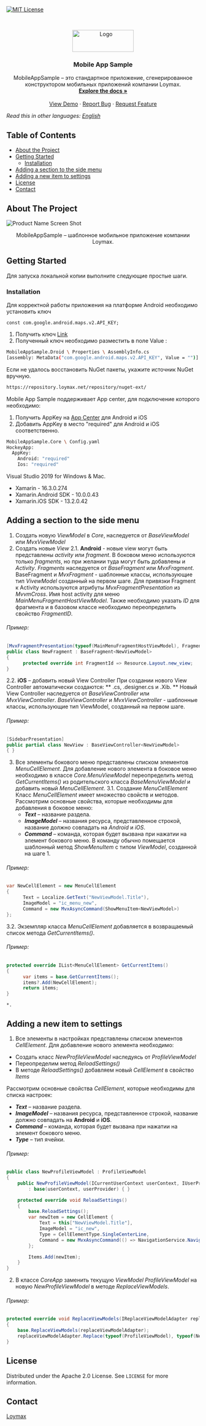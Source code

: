<!-- PROJECT SHIELDS -->
<!--
*** I'm using markdown "reference style" links for readability.
*** Reference links are enclosed in brackets [ ] instead of parentheses ( ).
*** See the bottom of this document for the declaration of the reference variables
*** for contributors-url, forks-url, etc. This is an optional, concise syntax you may use.
*** https://www.markdownguide.org/basic-syntax/#reference-style-links
-->
[![MIT License][license-shield]][license-url]

<!-- PROJECT LOGO -->
<br />
<p align="center">
  <a href="https://github.com/loymax/mobile-app-sample">
    <img src="Images/logo.png" alt="Logo" width="160" height="57">
  </a>

  <h3 align="center">Mobile App Sample</h3>

  <p align="center">
    MobileAppSample – это стандартное приложение, сгенерированное конструктором мобильных приложений компании Loymax.
    <br />
    <a href="https://github.com/loymax/mobile-app-sample"><strong>Explore the docs »</strong></a>
    <br />
    <br />
    <a href="https://github.com/loymax/mobile-app-sample">View Demo</a>
    ·
    <a href="https://github.com/loymax/mobile-app-sample/issues">Report Bug</a>
    ·
    <a href="https://github.com/loymax/mobile-app-sample/issues">Request Feature</a>
  </p>
</p>

*Read this in other languages: [English](README.md)*

<!-- TABLE OF CONTENTS -->
## Table of Contents

* [About the Project](#about-the-project)
* [Getting Started](#getting-started)
  * [Installation](#installation)
* [Adding a section to the side menu](#adding-a-section-to-the-side-menu)
* [Adding a new item to settings](#adding-a-new-item-to-settings)
* [License](#license)
* [Contact](#contact)

<!-- ABOUT THE PROJECT -->
## About The Project

![Product Name Screen Shot][product-screenshot-1]
 <p align="center">
    MobileAppSample – шаблонное мобильное приложение компании Loymax.
 </p>

<!-- GETTING STARTED -->
## Getting Started

Для запуска локальной копии выполните следующие простые шаги.

### Installation
Для корректной работы приложения на платформе Android необходимо установить ключ 
```JS
const com.google.android.maps.v2.API_KEY;
```
1. Получить ключ [Link](https://developers.google.com/maps/documentation/android-sdk/get-api-key)
2. Полученный ключ необходимо разместить в поле Value :
```sh
MobileAppSample.Droid \ Properties \ AssemblyInfo.cs  
[assembly: MetaData("com.google.android.maps.v2.API_KEY", Value = "")] 
```

Если не удалось восстановить NuGet пакеты, укажите источник NuGet вручную.
```sh
https://repository.loymax.net/repository/nuget-ext/
```

Mobile App Sample поддерживает App center, для подключение которого необходимо:

1. Получить AppKey на [App Center](https://appcenter.ms) для Android и iOS
2. Добавить AppKey в место "required" для Android и iOS соответственно.
```sh
MobileAppSample.Core \ Config.yaml
HockeyApp: 
  AppKey:
    Android: "required"
    Ios: "required"
```

Visual Studio 2019 for Windows & Mac. 
* Xamarin - 16.3.0.274
* Xamarin.Android SDK - 10.0.0.43
* Xamarin.iOS SDK - 13.2.0.42

## Adding a section to the side menu
1. Создать новую _ViewModel_ в _Core_, наследуется от _BaseViewModel_ или _MvxViewModel_
2. Создать новые _View_
  2.1. **Android** - новые view могут быть представлены _activity_ или _fragment_.
  В боковом меню используются только _fragments_, но при желании туда могут быть добавлены и _Activity_. _Fragments_ наследуется от _BaseFragment_ или _MvxFragment_. BaseFragment и _MvxFragment_ - шаблонные классы, использующие тип _VivewModel_ созданный на первом шаге.
  Для привязки Fragment к Activity используются атрибуты _MvxFragmentPresentation_ из _MvvmCross_. Имя host activity для меню _MainMenuFragmentHostViewModel_. Также необходимо указать _ID_ для фрагмента и в базовом классе необходимо переопределить свойство _FragmentID_. 

  ###### Пример:
  ```csharp
  [MvxFragmentPresentation(typeof(MainMenuFragmentHostViewModel), FragmentHostViewModel.FragmentId)]
  public class NewFragment : BaseFragment<NewViewModel>
  {
        protected override int FragmentId => Resource.Layout.new_view;
  }
  ```
  2.2. **iOS** – добавить новый View Controller
  При создании нового View Controller автоматически создаются: 
  ** .cs, .designer.cs и .Xib. ** 
  Новый View Controller наследуется от _BaseViewController_ или _MvxViewController_. _BaseViewController_ и _MvxViewController_ - шаблонные классы, использующие тип ViewModel, созданный на первом шаге.

  ###### Пример:
  ```csharp
  [SidebarPresentation]
  public partial class NewView : BaseViewController<NewViewModel> 
  { }
  ```
3. Все элементы бокового меню представлены списком элементов _MenuCellElement_. Для добавление нового элемента в боковое меню необходимо в классе _Core.MenuViewModel_ переопределить метод _GetCurrentItems()_ из родительского класса _BaseMenuViewModel_ и добавить новый _MenuCellElement_.
  3.1. Создание _MenuCellElement_ 
  Класс _MenuCellElement_ имеет множество свойств и методов. 
  Рассмотрим основные свойства, которые необходимы для добавления в боковое меню: 
    * ***Text*** – название раздела.
    * ***ImageModel*** – названия ресурса, представленное строкой, название должно совпадать на _Android_ и _iOS_. 
    * ***Command*** – команда, которая будет вызвана при нажатии на элемент бокового меню. В команду обычно помещается шаблонный метод _ShowMenuItem_ с типом _ViewModel_, созданной на шаге 1. 
  ###### Пример:
  ```csharp
  var NewCellElement = new MenuCellElement
  {
        Text = Localize.GetText("NewViewModel.Title"),
        ImageModel = "ic_menu_new",
        Command = new MvxAsyncCommand(ShowMenuItem<NewViewModel>)
  };
  ```
 
  3.2. Экземпляр класса _MenuCellElement_ добавляется в возвращаемый список метода _GetCurrentItems()_.
  ###### Пример:
  ```csharp
  protected override IList<MenuCellElement> GetCurrentItems()
  {
        var items = base.GetCurrentItems();
        items?.Add(NewCellElement);
        return items;
  }
  ```
    *.
## Adding a new item to settings

1. Все элементы в настройках представлены списком элементов _CellElement_. Для добавление нового элемента необходимо:

  * Создать класс _NewProfileViewModel_ наследуясь от _ProfileViewModel_
  *	Переопределим метод _ReloadSettings()_
  *	В методе _ReloadSettings()_ добавляем новый _CellElement_ в свойство _Items_

Рассмотрим основные свойства _CellElement_, которые необходимы для списка настроек: 
  * ***Text*** – название раздела.
  * ***ImageModel*** – названия ресурса, представленное строкой, название должно совпадать на **Android** и **iOS**. 
  * ***Command*** – команда, которая будет вызвана при нажатии на элемент бокового меню.
  * ***Type*** – тип ячейки.
###### Пример:
```csharp
public class NewProfileViewModel : ProfileViewModel
{
    public NewProfileViewModel(ICurrentUserContext userContext, IUserProvider userProvider)
        : base(userContext, userProvider) { }

    protected override void ReloadSettings()
    {
        base.ReloadSettings();
        var newItem = new CellElement {
            Text = this["NewViewModel.Title"],
            ImageModel = "ic_new",
            Type = CellElementType.SingleCenterLine,
            Command = new MvxAsyncCommand(() => NavigationService.Navigate<NewViewModel>())
        };

        Items.Add(newItem);
    }
}
```

2. В классе _CoreApp_ заменить текущую  _ViewModel_  _ProfileViewModel_  на новую  _NewProfileViewModel_ в методе _ReplaceViewModels_.
###### Пример:
```csharp
protected override void ReplaceViewModels(IReplaceViewModelAdapter replaceViewModelAdapter)
{
    base.ReplaceViewModels(replaceViewModelAdapter);
    replaceViewModelAdapter.Replace(typeof(ProfileViewModel), typeof(NewProfileViewModel));
}
```

<!-- LICENSE -->
## License

Distributed under the Apache 2.0 License. See `LICENSE` for more information.

<!-- CONTACT -->
## Contact

[Loymax](https://loymax.io/en/)

<!-- MARKDOWN LINKS & IMAGES -->
<!-- https://www.markdownguide.org/basic-syntax/#reference-style-links -->
[license-shield]: https://img.shields.io/badge/License-Apache%202.0-blue.svg
[license-url]: https://github.com/loymax/mobile-app-sample/blob/master/LICENSE
[product-screenshot-1]: Images/screenshot_ru.png